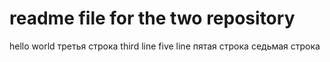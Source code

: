 # readme file for the two repository
hello world
третья строка
third line
five line
пятая строка
седьмая строка
